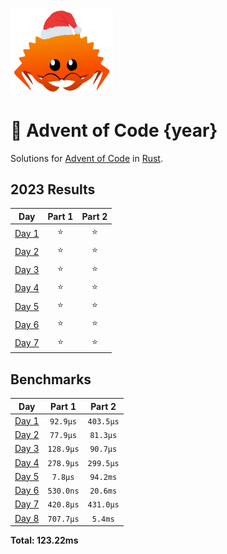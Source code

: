 <img src="./.assets/christmas_ferris.png" width="164">

# 🎄 Advent of Code {year}

Solutions for [Advent of Code](https://adventofcode.com/) in [Rust](https://www.rust-lang.org/).

<!--- advent_readme_stars table --->
## 2023 Results

| Day | Part 1 | Part 2 |
| :---: | :---: | :---: |
| [Day 1](https://adventofcode.com/2023/day/1) | ⭐ | ⭐ |
| [Day 2](https://adventofcode.com/2023/day/2) | ⭐ | ⭐ |
| [Day 3](https://adventofcode.com/2023/day/3) | ⭐ | ⭐ |
| [Day 4](https://adventofcode.com/2023/day/4) | ⭐ | ⭐ |
| [Day 5](https://adventofcode.com/2023/day/5) | ⭐ | ⭐ |
| [Day 6](https://adventofcode.com/2023/day/6) | ⭐ | ⭐ |
| [Day 7](https://adventofcode.com/2023/day/7) | ⭐ | ⭐ |
<!--- advent_readme_stars table --->

<!--- benchmarking table --->
## Benchmarks

| Day | Part 1 | Part 2 |
| :---: | :---: | :---:  |
| [Day 1](./src/bin/01.rs) | `92.9µs` | `403.5µs` |
| [Day 2](./src/bin/02.rs) | `77.9µs` | `81.3µs` |
| [Day 3](./src/bin/03.rs) | `128.9µs` | `90.7µs` |
| [Day 4](./src/bin/04.rs) | `278.9µs` | `299.5µs` |
| [Day 5](./src/bin/05.rs) | `7.8µs` | `94.2ms` |
| [Day 6](./src/bin/06.rs) | `530.0ns` | `20.6ms` |
| [Day 7](./src/bin/07.rs) | `420.8µs` | `431.0µs` |
| [Day 8](./src/bin/08.rs) | `707.7µs` | `5.4ms` |

**Total: 123.22ms**
<!--- benchmarking table --->
